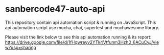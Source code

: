 # sanbercode47-auto-api

This repository contain api automation script & running on JavaScript.
This api automation script use mocha, chai, supertest and mochawesome library.

Please visit the link below to see this api automation running & its report:
https://drive.google.com/file/d/1fHqwreyv2YTk4Vtfunm3Hzh0_6ACuCyJ/view?usp=sharing
